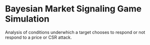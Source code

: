 Bayesian Market Signaling Game Simulation
======

Analysis of conditions underwhich a target chooses to respond or not respond to a price or CSR attack.
